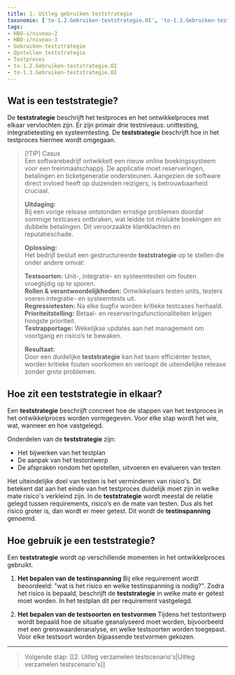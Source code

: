 ```yaml
---
title: 1. Uitleg gebruiken teststrategie
taxonomie: ['to-1.2.Gebruiken-teststrategie.OI', 'to-1.3.Gebruiken-teststrategie.OI']
tags:
- HBO-i/niveau-2
- HBO-i/niveau-3
- Gebruiken-teststrategie
- Opstellen teststrategie
- Testproces
- to-1.2.Gebruiken-teststrategie.OI
- to-1.3.Gebruiken-teststrategie.OI
---
```


## Wat is een teststrategie?
De **teststrategie** beschrijft het testproces en het ontwikkelproces met elkaar vervlochten zijn. Er zijn primair drie testniveaus: unittesting, integratietesting en systeemtesting. De **teststrategie** beschrijft hoe in het testproces hiermee wordt omgegaan.

> [!TIP] Casus  
> Een softwarebedrijf ontwikkelt een nieuw online boekingssysteem voor een treinmaatschappij. De applicatie moet reserveringen, betalingen en ticketgeneratie ondersteunen. Aangezien de software direct invloed heeft op duizenden reizigers, is betrouwbaarheid cruciaal.
> 
> **Uitdaging:**  
> Bij een vorige release ontstonden ernstige problemen doordat sommige testcases ontbraken, wat leidde tot mislukte boekingen en dubbele betalingen. Dit veroorzaakte klantklachten en reputatieschade.
> 
> **Oplossing:**  
> Het bedrijf besluit een gestructureerde **teststrategie** op te stellen die onder andere omvat:
> 
> **Testsoorten:** Unit-, integratie- en systeemtesten om fouten vroegtijdig op te sporen.  
> **Rollen & verantwoordelijkheden:** Ontwikkelaars testen units, testers voeren integratie- en systeemtests uit.  
> **Regressietesten:** Na elke bugfix worden kritieke testcases herhaald.  
> **Prioriteitstelling:** Betaal- en reserveringsfunctionaliteiten krijgen hoogste prioriteit.  
> **Testrapportage:** Wekelijkse updates aan het management om voortgang en risico’s te bewaken.  
>  
> **Resultaat:**  
> Door een duidelijke **teststrategie** kan het team efficiënter testen, worden kritieke fouten voorkomen en verloopt de uiteindelijke release zonder grote problemen.

## Hoe zit een teststrategie in elkaar?
Een **teststrategie** beschrijft concreet hoe de stappen van het testproces in het ontwikkelproces worden vormgegeven. Voor elke stap wordt het wie, wat, wanneer en hoe vastgelegd.

Onderdelen van de **teststrategie** zijn: 
- Het bijwerken van het testplan
- De aanpak van het testontwerp
- De afspraken rondom het opstellen, uitvoeren en evalueren van testen

Het uiteindelijke doel van testen is het verminderen van risico's. Dit betekent dat aan het einde van het testproces duidelijk moet zijn in welke mate risico's verkleind zijn.
In de **teststrategie** wordt meestal de relatie gelegd tussen requirements, risico’s en de mate van testen. Dus als het risico groter is, dan wordt er meer getest. Dit wordt de **testinspanning** genoemd.

## Hoe gebruik je een teststrategie?
Een **teststrategie** wordt op verschillende momenten in het ontwikkelproces gebruikt.

1. **Het bepalen van de testinspanning**
Bij elke requirement wordt beoordeeld: "wat is het risico en welke testinspanning is nodig?". Zodra het risico is bepaald, beschrijft de **teststrategie** in welke mate er getest moet worden. In het testplan dit per requirement vastgelegd.

2. **Het bepalen van de testsoorten en testvormen**
Tijdens het testontwerp wordt bepaald hoe de situatie geanalyseerd moet worden, bijvoorbeeld met een grenswaardenanalyse, en welke testsoorten worden toegepast. Voor elke testsoort worden bijpassende testvormen gekozen.

---

> Volgende stap: [[2. Uitleg verzamelen testscenario's|Uitleg verzamelen testscenario's]]
